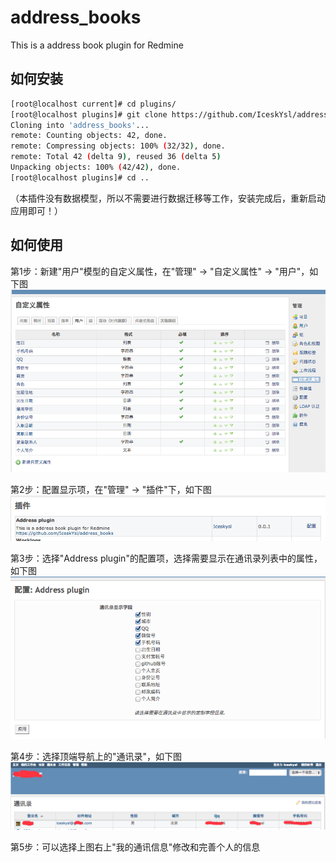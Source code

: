address_books
=============

This is a address book plugin for Redmine

如何安装
-------

```bash
[root@localhost current]# cd plugins/
[root@localhost plugins]# git clone https://github.com/IceskYsl/address_books.git
Cloning into 'address_books'...
remote: Counting objects: 42, done.
remote: Compressing objects: 100% (32/32), done.
remote: Total 42 (delta 9), reused 36 (delta 5)
Unpacking objects: 100% (42/42), done.
[root@localhost plugins]# cd ..
```
（本插件没有数据模型，所以不需要进行数据迁移等工作，安装完成后，重新启动应用即可！）

如何使用
-------

第1步：新建"用户"模型的自定义属性，在"管理" -> "自定义属性" -> "用户"，如下图
![1](/docs/1.png)

第2步：配置显示项，在"管理" -> "插件"下，如下图
![2](/docs/2.png)

第3步：选择"Address plugin"的配置项，选择需要显示在通讯录列表中的属性，如下图
![3](/docs/3.png)

第4步：选择顶端导航上的"通讯录"，如下图
![4](/docs/4.png)

第5步：可以选择上图右上"我的通讯信息"修改和完善个人的信息
